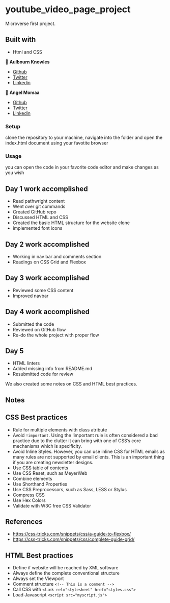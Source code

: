 # youtube_video_page_project

Microverse first project.

## Built with

- Html and CSS

👤 **Aulbourn Knowles**

- [Github](https://github.com/aulbytj)
- [Twitter](https://twitter.com/aulbytj)
- [Linkedin](https://linkedin.com/in/aulbourn-knowles-b9971672)

👤 **Angel Momaa**

- [Github](https://github.com/angel-mora)
- [Twitter](https://twitter.com/angelmoma_)
- [Linkedin](https://linkedin.com/angelmoma)

### Setup

clone the repository to your machine, navigate into the folder and open the index.html document using your favotite browser

### Usage

you can open the code in your favorite code editor and make changes as you wish

## Day 1 work accomplished
- Read pathwright content
- Went over git commands
- Created GitHub repo
- Discussed HTML and CSS
- Created the basic HTML structure for the website clone
- implemented font icons

## Day 2 work accomplished
- Working in nav bar and comments section
- Readings on CSS Grid and Flexbox

## Day 3 work accomplished
- Reviewed some CSS content
- Improved navbar

## Day 4 work accomplished
- Submitted the code
- Reviewed on GitHub flow
- Re-do the whole project with proper flow

## Day 5
- HTML linters
- Added missing info from README.md
- Resubmitted code for review

We also created some notes on CSS and HTML best practices.

## Notes

## CSS Best practices

- Rule for multiple elements with class atribute
- Avoid ```!important```. Using the !important rule is often considered a bad practice due to the clutter it can bring with one of CSS’s core mechanisms which is specificity.
- Avoid Inline Styles. However, you can use inline CSS for HTML emails as many rules are not supported by email clients. This is an important thing if you are creating newsletter designs.
- Use CSS table of contents
- Use CSS Reset, such as MeyerWeb
- Combine elements
- Use Shorthand Properties
- Use CSS Preprocessors, such as Sass, LESS or Stylus
- Compress CSS
- Use Hex Colors
- Validate with W3C free CSS Validator

## References

- https://css-tricks.com/snippets/css/a-guide-to-flexbox/
- https://css-tricks.com/snippets/css/complete-guide-grid/

## HTML Best practices

- Define if website will be reached by XML software
- Always define the complete conventional structure
- Always set the Viewport
- Comment structure ```<!-- This is a comment -->```
- Call CSS with ```<link rel="stylesheet" href="styles.css">```
- Load Javascript ```<script src="myscript.js">```

